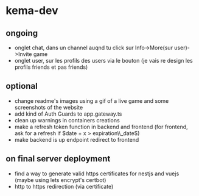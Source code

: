 # kema-dev

## ongoing

- onglet chat, dans un channel auqnd tu click sur Info->More(sur user)->Invite game
- onglet user, sur les profils des users via le bouton (je vais re design les profils friends et pas friends)

## optional

* change readme's images using a gif of a live game and some screenshots of the website
* add kind of Auth Guards to app.gateway.ts
* clean up warnings in containers creations
* make a refresh token function in backend and frontend (for frontend, ask for a refresh if $date + x > expiration\\_date$)
* make backend is up endpoint redirect to frontend

## on final server deployment

* find a way to generate valid https certificates for nestjs and vuejs (maybe using lets encrypt's certbot)
* http to https redirection (via certificate)
